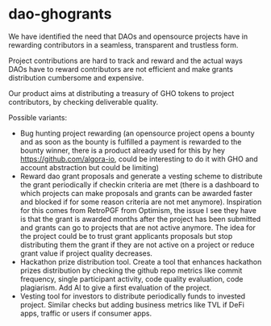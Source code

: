 # dao-ghogrants

We have identified the need that DAOs and opensource projects have in rewarding contributors in a seamless, transparent and trustless form.

Project contributions are hard to track and reward and the actual ways DAOs have to reward contributors are not efficient and make grants distribution cumbersome and expensive.

Our product aims at distributing a treasury of GHO tokens to project contributors, by checking deliverable quality.

Possible variants:

- Bug hunting project rewarding (an opensource project opens a bounty and as soon as the bounty is fulfilled a payment is rewarded to the bounty winner, there is a product already used for this by hey https://github.com/algora-io, could be interesting to do it with GHO and account abstraction but could be limiting)
- Reward dao grant proposals and generate a vesting scheme to distribute the grant periodically if checkin criteria are met (there is a dashboard to which projects can make proposals and grants can be awarded faster and blocked if for some reason criteria are not met anymore).
  Inspiration for this comes from RetroPGF from Optimism, the issue I see they have is that the grant is awarded months after the project has been submitted and grants can go to projects that are not active anymore. The idea for the project could be to trust grant applicants proposals but stop distributing them the grant if they are not active on a project or reduce grant value if project quality decreases.
- Hackathon prize distribution tool. Create a tool that enhances hackathon prizes distribution by checking the github repo metrics like commit frequency, single participant activity, code quality evaluation, code plagiarism. Add AI to give a first evaluation of the project.
- Vesting tool for investors to distribute periodically funds to invested project. Similar checks but adding business metrics like TVL if DeFi apps, traffic or users if consumer apps.
